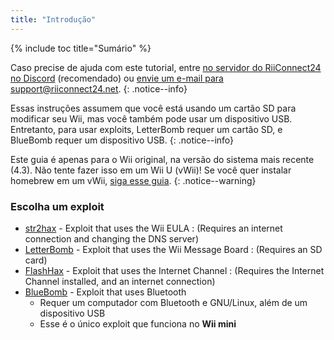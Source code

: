 ```yaml
---
title: "Introdução"
---
```


{% include toc title="Sumário" %}

Caso precise de ajuda com este tutorial, entre [no servidor do RiiConnect24 no Discord](https://discord.gg/b4Y7jfD) (recomendado) ou [envie um e-mail para support@riiconnect24.net](mailto:support@riiconnect24.net).
{: .notice--info}

Essas instruções assumem que você está usando um cartão SD para modificar seu Wii, mas você também pode usar um dispositivo USB. Entretanto, para usar exploits, LetterBomb requer um cartão SD, e BlueBomb requer um dispositivo USB.
{: .notice--info}

Este guia é apenas para o Wii original, na versão do sistema mais recente (4.3). Não tente fazer isso em um Wii U (vWii)! Se você quer instalar homebrew em um vWii, [siga esse guia](https://wiiuguide.xyz/#/vwii-modding).
{: .notice--warning}

### Escolha um exploit

- [str2hax](str2hax) - Exploit that uses the Wii EULA
  :   (Requires an internet connection and changing the DNS server)
- [LetterBomb](letterbomb) - Exploit that uses the Wii Message Board
  :   (Requires an SD card)
- [FlashHax](flashhax) - Exploit that uses the Internet Channel
  :   (Requires the Internet Channel installed, and an internet connection)
- [BlueBomb](bluebomb) - Exploit that uses Bluetooth
    * Requer um computador com Bluetooth e GNU/Linux, além de um dispositivo USB
    * Esse é o único exploit que funciona no **Wii mini**
